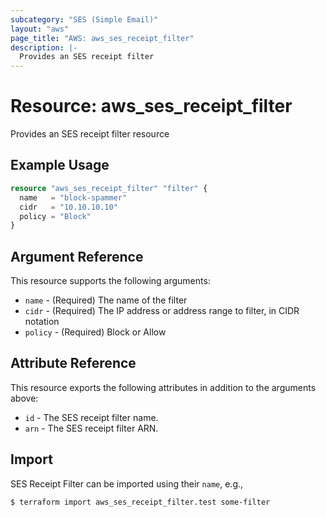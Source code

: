 ```yaml
---
subcategory: "SES (Simple Email)"
layout: "aws"
page_title: "AWS: aws_ses_receipt_filter"
description: |-
  Provides an SES receipt filter
---
```


# Resource: aws_ses_receipt_filter

Provides an SES receipt filter resource

## Example Usage

```terraform
resource "aws_ses_receipt_filter" "filter" {
  name   = "block-spammer"
  cidr   = "10.10.10.10"
  policy = "Block"
}
```

## Argument Reference

This resource supports the following arguments:

* `name` - (Required) The name of the filter
* `cidr` - (Required) The IP address or address range to filter, in CIDR notation
* `policy` - (Required) Block or Allow

## Attribute Reference

This resource exports the following attributes in addition to the arguments above:

* `id` - The SES receipt filter name.
* `arn` - The SES receipt filter ARN.

## Import

SES Receipt Filter can be imported using their `name`, e.g.,

```
$ terraform import aws_ses_receipt_filter.test some-filter
```
